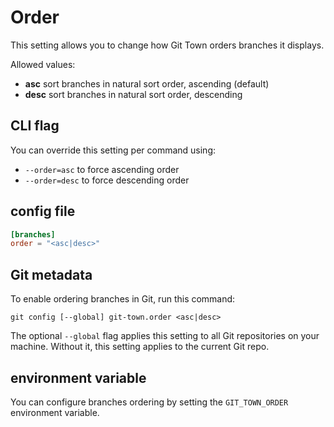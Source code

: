 # Order

This setting allows you to change how Git Town orders branches it displays.

Allowed values:

- **asc** sort branches in natural sort order, ascending (default)
- **desc** sort branches in natural sort order, descending

## CLI flag

You can override this setting per command using:

- `--order=asc` to force ascending order
- `--order=desc` to force descending order

## config file

```toml
[branches]
order = "<asc|desc>"
```

## Git metadata

To enable ordering branches in Git, run this command:

```wrap
git config [--global] git-town.order <asc|desc>
```

The optional `--global` flag applies this setting to all Git repositories on
your machine. Without it, this setting applies to the current Git repo.

## environment variable

You can configure branches ordering by setting the `GIT_TOWN_ORDER` environment
variable.
